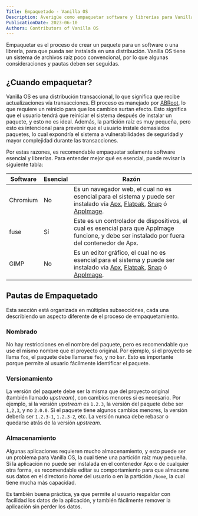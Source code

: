 ```yaml
---
Title: Empaquetado - Vanilla OS
Description: Averigüe como empaquetar software y librerías para Vanilla OS.
PublicationDate: 2023-06-10
Authors: Contributors of Vanilla OS
---
```


Empaquetar es el proceso de crear un paquete para un software o una librería, para
que pueda ser instalada en una distribución. Vanilla OS tiene un sistema de archivos raíz
poco convencional, por lo que algunas consideraciones y pautas deben ser seguidas.

## ¿Cuando empaquetar?

Vanilla OS es una distribución transaccional, lo que significa que recibe
actualizaciones vía transacciones. El proceso es manejado por [ABRoot](/docs/ABRoot),
lo que requiere un reinicio para que los cambios surtan efecto. Esto significa que el usuario
tendrá que reiniciar el sistema después de instalar un paquete, y esto no es ideal.
Además, la partición raíz es muy pequeña, pero esto es intencional para prevenir que el
usuario instale demasiados paquetes, lo cual expondría el sistema a vulnerabilidades de
seguridad y mayor complejidad durante las transacciones.

Por estas razones, es recomendable empaquetar solamente software esencial y librerías.
Para entender mejor qué es esencial, puede revisar la siguiente tabla:

| Software | Esencial | Razón |
| -------- | -------- | ----- |
| Chromium | No | Es un navegador web, el cual no es esencial para el sistema y puede ser instalado vía [Apx](/docs/apx), [Flatpak](https://handbook.vanillaos.org/2022/12/09/install-flatpaks.html), [Snap](https://snapcraft.io/) ó [AppImage](https://appimage.org/). |
| fuse | Sí | Este es un controlador de dispositivos, el cual es esencial para que AppImage funcione, y debe ser instalado por fuera del contenedor de Apx. |
| GIMP | No | Es un editor gráfico, el cual no es esencial para el sistema y puede ser instalado vía [Apx](/docs/apx), [Flatpak](https://handbook.vanillaos.org/2022/12/09/install-flatpaks.html), [Snap](https://snapcraft.io/) ó [AppImage](https://appimage.org/). |

## Pautas de Empaquetado

Esta sección está organizada en múltiples subsecciónes, cada una describiendo
un aspecto diferente de el proceso de empaquetamiento.

### Nombrado

No hay restricciones en el nombre del paquete, pero es recomendable que
use el mismo nombre que el proyecto original. Por ejemplo, si el proyecto se
llama `foo`, el paquete debe llamarse `foo`, y no `bar`. Esto es importante
porque permite al usuario fácilmente identificar el paquete.

### Versionamiento

La versión del paquete debe ser la misma que del proyecto original (también llamado _upstream_),
con cambios menores si es necesario. Por ejemplo, si la versión _upstream_ es `1.2.3`, la versión
del paquete debe ser `1,2,3`, y no `2.0.0`. Si el paquete tiene algunos cambios menores,
la versión debería ser `1.2.3-1`, `1.2.3-2`, etc. La versión nunca debe rebasar o
quedarse atrás de la versión _upstream_.

### Almacenamiento

Algunas aplicaciones requieren mucho almacenamiento, y esto puede ser un problema
para Vanilla OS, la cual tiene una partición raíz muy pequeña. Si la aplicación
no puede ser instalada en el contenedor Apx o de cualquier otra forma, es recomendable
editar su comportamiento para que almacene sus datos en el directorio _home_ del usuario
o en la partición `/home`, la cual tiene mucha más capacidad.

Es también buena práctica, ya que permite al usuario respaldar con facilidad
los datos de la aplicación, y también fácilmente remover la aplicación sin perder
los datos.
